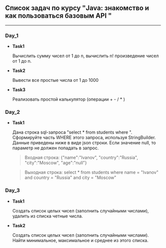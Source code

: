 ## Список задач по курсу "Java: знакомство и как пользоваться базовым API "
___
### Day_1
* __Task1__
  
    Вычислить сумму чисел от 1 до n, вычислить n! произведение чисел от 1 до n.


* __Task2__

    Вывести все простые числа от 1 до 1000


* __Task3__

    Реализовать простой калькулятор (операции + - / * )

### Day_2
* __Task1__

  Дана строка sql-запроса "select * from students where ".
  Сформируйте часть WHERE этого запроса, используя StringBuilder.
  Данные приведены ниже в виде json строки.
  Если значение null, то параметр не должен попадать в запрос.

  >Входная строка:
{"name":"Ivanov", "country":"Russia", "city":"Moscow", "age":"null"}

  >Выходная строка:
select * from students where name = "Ivanov" and country = "Russia" and city = "Moscow"

### Day_3
* __Task1__

  Создать список целых чисел (заполнить случайными числами),
  удалить из списка четные числа.


* __Task2__

  Создать список целых чисел (заполнить случайными числами).
  Найти минимальное, максимальное и среднее из этого списка.